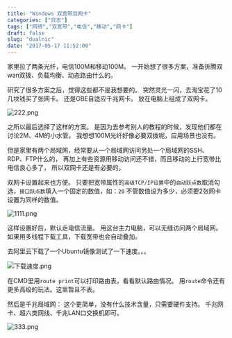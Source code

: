 ```yaml
---
title: "Windows 双宽带双网卡"
categories: ["日志"]
tags: ["网络","双宽带","电信","移动","网卡"]
draft: false
slug: "dualnic"
date: "2017-05-17 11:52:00"
---
```


家里拉了两条光纤，电信100M和移动100M。
一开始想了很多方案，准备折腾双wan双拨、负载均衡、动态路由什么的。

研究了很多方案之后，觉得这些都不是我想要的。
突然灵光一闪，去淘宝花了10几块钱买了张网卡。
还是GBE自适应千兆网卡。
放在电脑上组成了双网卡。

![222.png](https://cdn.jsdelivr.net/gh/eallion/eallion.github.io@master/images/2017/05/17/256815267.png)

之所以最后选择了这样的方案。
是因为去参考别人的教程的时候，发现他们都在讨论2M、4M的小水管。
我想想100M光纤好像必要双拨呢，应用场景也没有。

但是家里有两个局域网，经常要从一个局域网访问另处一个局域网的SSH、RDP、FTP什么的，
再加上有些资源用移动访问还不错，而且移动的上行宽带比电信良心多了，
所以双网卡还是有必要的。

双网卡设置起来也方便。
只要把宽带属性的`高级TCP/IP设置`中的`自动跃点数`取消勾选，`接口跃点数`填入一个固定的数值，如：`20`
不管数值设为多少，必须要2张网卡设置为同样的数值。

![1111.png](https://cdn.jsdelivr.net/gh/eallion/eallion.github.io@master/images/2017/05/17/1204207163.png)

这样设置好后，默认走电信流量。
用这台主力电脑，可以无缝访问两个局域网。
如果用多线程下载工具，下载宽带也会自动叠加。

去阿里云下载了一个Ubuntu镜像测试了一下速度。。。

![下载速度.png](https://cdn.jsdelivr.net/gh/eallion/eallion.github.io@master/images/2017/05/17/249153887.png)

在CMD里用`route print`可以打印路由表，看看默认路由情况。
用`route`命令还有更多高级的玩法。这里暂且不表。

然后是千兆局域网：
这个更简单，没有什么技术含量，只需要硬件支持。
千兆网卡、超六类网线、千兆LAN口交换机即可。

![333.png](https://cdn.jsdelivr.net/gh/eallion/eallion.github.io@master/images/2017/05/17/4038504302.png)
